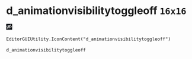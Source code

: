 # d_animationvisibilitytoggleoff `16x16`
<img src="/img/d_animationvisibilitytoggleoff.png" width=16 height=16>

``` CSharp
EditorGUIUtility.IconContent("d_animationvisibilitytoggleoff")
```
```
d_animationvisibilitytoggleoff
```
